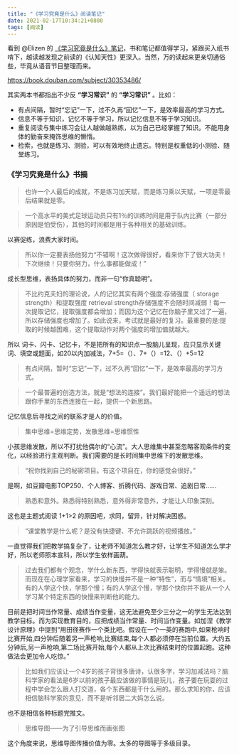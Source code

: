 ```yaml
---
title: "《学习究竟是什么》阅读笔记"
date: 2021-02-17T10:34:21+0800
tags: [阅读]
---
```


看到 @Elizen 的 [《学习究竟是什么》笔记](https://elizen.me/post/2021/02/what-is-learning/)，书和笔记都值得学习，紧跟买入纸书啃下，越读越发现之前读的《认知天性》更深入。当然，万的读起来更亲切通俗些，毕竟从语音节目整理而来。

<https://book.douban.com/subject/30353486/>

其实两本书都指出不少反 **“学习常识”** 的 **“学习常识”** 。比如：

- 有点间隔，暂时“忘记”一下，过不久再“回忆”一下，是效率最高的学习方式。
- 信息不等于知识，记忆不等于学习，所以记忆信息不等于学习知识。
- 重复阅读与集中练习会让人越做越熟练，以为自己已经掌握了知识。不能用身体的勤奋来掩饰思维的懒惰。
- 检索，也就是练习、测验，可以有效地终止遗忘。特别是权重低的小测验、随堂练习。

<!--more-->

### 《学习究竟是什么》书摘

>也许一个人最后的成就，不是练习加天赋，而是练习乘以天赋，一项是零最后结果就是零。

>一个高水平的美式足球运动员只有1％的训练时间是用于队内比赛（一部分原因是怕受伤），其他的时间都是用于各种相关的基础训练。

以赛促练，浪费大家时间。

>所以你一定要表扬他努力“不错啊！这次做得很好，看来你下了很大功夫！下次继续！只要你努力，什么事都能做成！”

成长型思维，表扬具体的努力，而非一句“你真聪明”。

>不比约克夫妇的理论说，人的记忆其实有两个强度:存储强度（ storage strength）和提取强度 retrieval strength存储强度不会随时间减弱！每一次提取记忆，提取强度都会增加；而因为这个记忆在你脑子里又过了一遍，所以存储强度也增加了。如此说来，考试就是最好的复习。最重要的是:提取的时候越困难，这个提取动作对两个强度的增加值就越大。

所以 词卡、闪卡、记忆卡，不是把所有的知识点一股脑儿呈现，应只显示关键词、填空或题面，如20以内加减法，7+5=（）、7+（）=12、（）+5=12

>有点间隔，暂时“忘记”一下，过不久再“回忆”一下，是效率最高的学习方式。

>一个最普遍的创造方法，就是“想法的连接”。我们最好能把一个遥远的想法跟你手里的东西连接在一起，提供一个新思路。

记忆信息后寻找之间的联系才是人的价值。

>集中思维=思维定势，发散思维=思维惯性

小孩思维发散，所以不打扰他偶尔的“心流”。大人思维集中甚至忽略客观条件的变化，以经验进行主观判断。我们需要的是长时间集中思维下的发散思维。

>“祝你找到自己的秘密项目。有这个项目在，你的感觉会很好。”

是啊，如豆瓣电影TOP250、个人博客、折腾代码、游戏日常、追剧日常……

>熟悉和意外。熟悉得特别熟悉，意外得非常意外，才能让人印象深刻。

这也是主题式阅读 1+1>2 的原因吧，求同，留异，针对解决困惑。

>“课堂教学是什么呢？是没有快捷键、不允许跳跃的视频播放。”

一直觉得我们把教学搞复杂了，让老师不知道怎么教才好，让学生不知道怎么学才好，所以老师照本宣科，所以学生依样画葫。

>过去我们都有个观念，学什么新东西，学得快就表示聪明，学得慢就是笨。而现在在心理学家看来，学习的快慢并不是一种“特性”，而与“情境”相关。有的人学这个快，学那个慢；有的人学这个慢，学那个快你并不能从一个人学习某个特定东西的快慢来判断他的能力。

目前是把时间当作常量、成绩当作变量，这无法避免至少三分之一的学生无法达到教学目标。而为实现教育目的，应把成绩当作常量、时间当作变量。如加涅《教学设计原理》中提到“用田径赛作一个类比吧。假设在一个一英的赛跑中,如果枪响时比赛开始,四分钟后随着另一声枪响,比赛结束,每个人都必须停在当前位置。大约五分钟后,另一声枪响,第二场比赛开始,每个人都从上次比赛结束时的位置起跑。这种做法会更加令人吃惊。”

>比如我们应该让一个4岁的孩子背很多唐诗，认很多字，学习加减法吗？脑科学家的看法是6岁以前的孩子最应该做的事情是玩儿，孩子要在玩耍的过程中学会怎么跟人打交道，各个东西都是干什么用的。那么求知的你，应该相信脑科学家的意见，而不是听邻居二大妈怎么说。

也不是相信各种标题党推文。

>思维导图——为了引导思维而画张图

这个角度来说，思维导图传播价值为零。太多的导图等于多级目录。